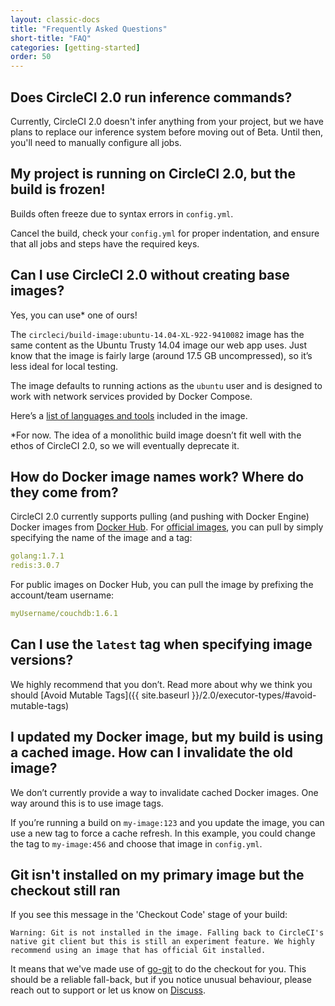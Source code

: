 ```yaml
---
layout: classic-docs
title: "Frequently Asked Questions"
short-title: "FAQ"
categories: [getting-started]
order: 50
---
```


## Does CircleCI 2.0 run inference commands?

Currently, CircleCI 2.0 doesn't infer anything from your project, but we have plans to replace our inference system before moving out of Beta. Until then, you'll need to manually configure all jobs.

## My project is running on CircleCI 2.0, but the build is frozen!

Builds often freeze due to syntax errors in `config.yml`.

Cancel the build, check your `config.yml` for proper indentation, and ensure that all jobs and steps have the required keys.

## Can I use CircleCI 2.0 without creating base images?

Yes, you can use* one of ours!

The `circleci/build-image:ubuntu-14.04-XL-922-9410082` image has the same content as the Ubuntu Trusty 14.04 image our web app uses. Just know that the image is fairly large (around 17.5 GB uncompressed), so it’s less ideal for local testing.

The image defaults to running actions as the `ubuntu` user and is designed to work with network services provided by Docker Compose.

Here’s a [list of languages and tools]({{site.baseurl}}/1.0/build-image-ubuntu-14.04-XL-922-9410082/) included in the image.

\*For now. The idea of a monolithic build image doesn’t fit well with the ethos of CircleCI 2.0, so we will eventually deprecate it.

## How do Docker image names work? Where do they come from?

CircleCI 2.0 currently supports pulling (and pushing with Docker Engine) Docker images from [Docker Hub][docker-hub]. For [official images][docker-library], you can pull by simply specifying the name of the image and a tag:

```YAML
golang:1.7.1
redis:3.0.7
```

For public images on Docker Hub, you can pull the image by prefixing the account/team username:

```YAML
myUsername/couchdb:1.6.1
```

## Can I use the `latest` tag when specifying image versions?

We highly recommend that you don’t. Read more about why we think you should [Avoid Mutable Tags]({{ site.baseurl }}/2.0/executor-types/#avoid-mutable-tags)

## I updated my Docker image, but my build is using a cached image. How can I invalidate the old image?

We don’t currently provide a way to invalidate cached Docker images. One way around this is to use image tags.

If you’re running a build on `my-image:123` and you update the image, you can use a new tag to force a cache refresh. In this example, you could change the tag to `my-image:456` and choose that image in `config.yml`.

[docker-hub]: https://hub.docker.com
[docker-library]: https://hub.docker.com/explore/

## Git isn't installed on my primary image but the checkout still ran

If you see this message in the 'Checkout Code' stage of your build:

```
Warning: Git is not installed in the image. Falling back to CircleCI's native git client but this is still an experiment feature. We highly recommend using an image that has official Git installed.
```

It means that we've made use of [go-git](https://github.com/src-d/go-git) to do the checkout for you. This should be a reliable fall-back, but if you notice unusual behaviour, please reach out to support or let us know on [Discuss](https://discuss.circleci.com).
